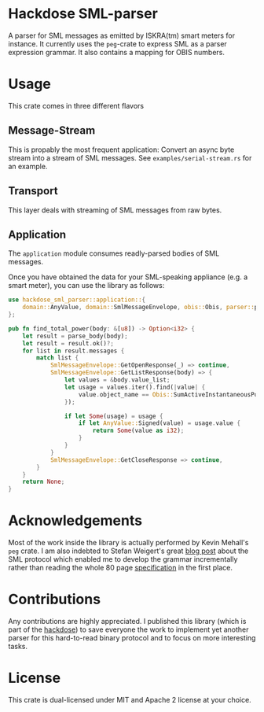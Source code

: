 # Hackdose SML-parser

A parser for SML messages as emitted by ISKRA(tm) smart meters for instance.
It currently uses the `peg`-crate to express SML as a parser expression grammar.
It also contains a mapping for OBIS numbers.

# Usage

This crate comes in three different flavors

## Message-Stream

This is propably the most frequent application: Convert an async byte stream into a stream of SML
messages. See `examples/serial-stream.rs` for an example.

## Transport

This layer deals with streaming of SML messages from raw bytes.

## Application

The `application` module consumes readly-parsed bodies of SML messages.

Once you have obtained the data for your SML-speaking appliance (e.g. a smart meter), you can use the library as follows:

```rust
use hackdose_sml_parser::application::{
    domain::AnyValue, domain::SmlMessageEnvelope, obis::Obis, parser::parse_body,
};

pub fn find_total_power(body: &[u8]) -> Option<i32> {
    let result = parse_body(body);
    let result = result.ok()?;
    for list in result.messages {
        match list {
            SmlMessageEnvelope::GetOpenResponse(_) => continue,
            SmlMessageEnvelope::GetListResponse(body) => {
                let values = &body.value_list;
                let usage = values.iter().find(|value| {
                    value.object_name == Obis::SumActiveInstantaneousPower.obis_number()
                });

                if let Some(usage) = usage {
                    if let AnyValue::Signed(value) = usage.value {
                        return Some(value as i32);
                    }
                }
            }
            SmlMessageEnvelope::GetCloseResponse => continue,
        }
    }
    return None;
}
```

# Acknowledgements

Most of the work inside the library is actually performed by Kevin Mehall's `peg` crate.
I am also indebted to Stefan Weigert's great [blog post](http://www.stefan-weigert.de/php_loader/sml.php)
about the SML protocol which enabled me to develop the grammar incrementally rather than reading
the whole 80 page [specification](https://www.bsi.bund.de/SharedDocs/Downloads/DE/BSI/Publikationen/TechnischeRichtlinien/TR03109/TR-03109-1_Anlage_Feinspezifikation_Drahtgebundene_LMN-Schnittstelle_Teilb.pdf?__blob=publicationFile) in the first place.

# Contributions

Any contributions are highly appreciated. I published this library (which is part of the
[hackdose](https://github.com/torfmaster/hackdose-server)) to save everyone the work to implement yet another parser for this hard-to-read binary protocol
and to focus on more interesting tasks.

# License

This crate is dual-licensed under MIT and Apache 2 license at your choice.
